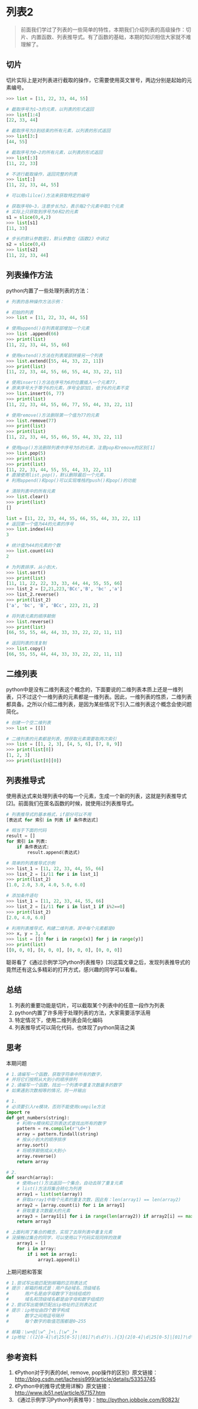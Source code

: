 # 列表2

> 前面我们学过了列表的一些简单的特性，本期我们介绍列表的高级操作：切片、内置函数、列表推导式。有了函数的基础，本期的知识相信大家就不难理解了。


## 切片

切片实际上是对列表进行截取的操作，它需要使用英文冒号，两边分别是起始的元素编号。

```python
>>> list = [11, 22, 33, 44, 55]

# 截取序号为1~3的元素，以列表的形式返回
>>> list[1:4]
[22, 33, 44]

# 截取序号为3到结束的所有元素，以列表的形式返回
>>> list[3:]
[44, 55]

# 截取序号为0~2的所有元素，以列表的形式返回
>>> list[:3]
[11, 22, 33]

# 不进行截取操作，返回完整的列表
>>> list[:]
[11, 22, 33, 44, 55]

# 可以用slilce()方法来获取特定的编号

# 获取序号0~3，注意步长为2，表示每2个元素中取1个元素
# 实际上只获取到序号为0和2的元素
s1 = slice(0,4,2)
>>> list[s1]
[11, 33]

# 步长的默认参数是1，默认参数在《函数2》中讲过
s2 = slice(0,4)
>>> list[s2]
[11, 22, 33, 44]
```

## 列表操作方法

python内置了一些处理列表的方法：

```python
# 列表的各种操作方法示例：

# 初始的列表
>>> list = [11, 22, 33, 44, 55]

# 使用append()在列表尾部增加一个元素
>>> list .append(66)
>>> print(list)
[11, 22, 33, 44, 55, 66]

# 使用extend()方法在列表尾部拼接另一个列表
>>> list.extend([55, 44, 33, 22, 11])
>>> print(list)
[11, 22, 33, 44, 55, 66, 55, 44, 33, 22, 11]

# 使用insert()方法在序号为6的位置插入一个元素77，
# 原来序号大于等于6的元素，序号全部加1，低于6的元素不变
>>> list.insert(6, 77)
>>> print(list)
[11, 22, 33, 44, 55, 66, 77, 55, 44, 33, 22, 11]

# 使用remove()方法删除第一个值为77的元素
>>> list.remove(77)
>>> print(list)
>>> print(list)
[11, 22, 33, 44, 55, 66, 55, 44, 33, 22, 11]

# 使用pop()方法删除列表中序号为5的元素，注意pop和remove的区别[1]
>>> list.pop(5)
>>> print(list)
>>> print(list)
[11, 22, 33, 44, 55, 55, 44, 33, 22, 11]
# 直接使用list.pop()，默认删除最后一个元素，
# 利用append()和pop()可以实现堆栈的push()和pop()的功能

# 清除列表中的所有元素
>>> list.clear()
>>> print(list)
[]

list = [11, 22, 33, 44, 55, 66, 55, 44, 33, 22, 11]
# 返回第一个值为44的元素的序号
>>> list.index(44)
3

# 统计值为44的元素的个数
>>> list.count(44)
2

# 为列表排序，从小到大，
>>> list.sort()
>>> print(list)
[11, 11, 22, 22, 33, 33, 44, 44, 55, 55, 66]
>>> list_2 = [2,21,223,'BCc','B', 'bc' ,'a']
>>> list_2.reverse()
>>> print(list_2)
['a', 'bc', 'B', 'BCc', 223, 21, 2]

# 将列表元素的顺序颠倒
>>> list.reverse()
>>> print(list)
[66, 55, 55, 44, 44, 33, 33, 22, 22, 11, 11]

# 返回列表的浅复制
>>> list.copy()
[66, 55, 55, 44, 44, 33, 33, 22, 22, 11, 11]
```

## 二维列表

python中是没有二维列表这个概念的，下面要说的二维列表本质上还是一维列表，只不过这个一维列表的元素都是一维列表。因此，一维列表的性质，二维列表都具备。之所以介绍二维列表，是因为某些情况下引入二维列表这个概念会使问题简化。

```python
# 创建一个空二维列表
>>> list = [[]]

# 二维列表的元素都是列表，想获取元素需要取两次索引
>>> list = [[1, 2, 3], [4, 5, 6], [7, 8, 9]]
>>> print(list[0])
[1, 2, 3]
>>> print(list[0][0])
```

## 列表推导式

使用表达式来处理列表中的每一个元素，生成一个新的列表，这就是列表推导式[2]。前面我们在匿名函数的时候，就使用过列表推导式。

```python
# 列表推导式的基本格式，if部分可以不用
[表达式 for 索引 in 列表 if 条件表达式]

# 相当于下面的代码
result = []
for 索引 in 列表:
    if 条件表达式:
        result.append(表达式)

# 简单的列表推导式示例
>>> list_1 = [11, 22, 33, 44, 55, 66]
>>> list_2 = [i/11 for i in list_1]
>>> print(list_2)
[1.0, 2.0, 3.0, 4.0, 5.0, 6.0]

# 添加条件语句
>>> list_1 = [11, 22, 33, 44, 55, 66]
>>> list_2 = [i/11 for i in list_1 if i%2==0]
>>> print(list_2)
[2.0, 4.0, 6.0]

# 利用列表推导式，构建二维列表，其中每个元素都是0
>>> x, y = 3, 4
>>> list = [[0 for i in range(x)] for j in range(y)]
>>> print(list)
[[0, 0, 0], [0, 0, 0], [0, 0, 0], [0, 0, 0]]
```

聪哥看了《通过示例学习Python列表推导》[3]这篇文章之后，发现列表推导式的竟然还有这么多精彩的打开方式，感兴趣的同学可以看看。

## 总结

1. 列表的重要功能是切片，可以截取某个列表中的任意一段作为列表
2. python内置了许多用于处理列表的方法，大家需要活学活用
3. 特定情况下，使用二维列表会简化编码
4. 列表推导式可以简化代码，也体现了python简洁之美

## 思考

本期问题

```python
# 1.请编写一个函数，获取字符串中所有的数字，
# 并将它们按照从大到小的顺序排列
# 2.请编写一个函数，找出一个列表中重复次数最多的数字
# 如果遇到次数相等的情况，则一并输出

# 1.
# 必须要引入re模块，否则不能使用compile方法
import re
def get_numbers(string):
    # 利用re模块和正则表达式查找出所有的数字
    pattern = re.compile(r'\d+')
    array = pattern.findall(string)
    # 按从小到大的顺序排序
    array.sort()
    # 将顺序颠倒成从大到小
    array.reverse()
    return array

# 2.
def search(array):
    # 使用set()方法返回一个集合，自动去除了重复元素
    # list()方法将集合转化为列表
    array1 = list(set(array))
    # 获取array1中每个元素的重复次数，因此有：len(array1) == len(array2)
    array2 = [array.count(i) for i in array1]
    # 获取重复次数最大的元素
    array3 = [array1[i] for i in range(len(array2)) if array2[i] == max(array2)]
    return array3

# 上面利用了集合的概念，实现了去除列表中重复元素
# 没接触过集合的同学，可以使用以下代码实现同样的效果
    array1 = []
    for i in array:
        if i not in array1:
            array1.append(i)
```

上期问题和答案

```python
# 1.尝试写出能匹配到邮箱的正则表达式
# 提示：邮箱的格式是：用户名@域名.顶级域名
#      用户名是由字母数字下划线组成的
#      域名和顶级域名都是由字母和数字组成的
# 2.尝试写出能够匹配出ip地址的正则表达式
# 提示：ip地址由四个数字构成
#      数字之间用逗号隔开
#      每个数字的取值范围都是0~255

# 邮箱：\w+@[\w^_]+\.[\w^_]+
# ip地址：((2[0-4]\d|25[0-5]|[01]?\d\d?)\.){3}(2[0-4]\d|25[0-5]|[01]?\d\d?)
```

## 参考资料

1. 《Python对于列表的del, remove, pop操作的区别》原文链接：http://blog.csdn.net/lachesis999/article/details/53353745
2. 《Python中的推导式使用详解》原文链接：http://www.jb51.net/article/67157.htm
3. 《通过示例学习Python列表推导》：http://python.jobbole.com/80823/

